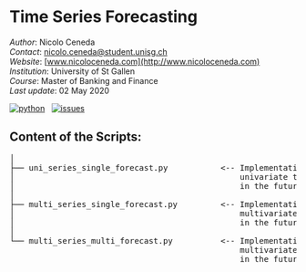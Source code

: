 # Time Series Forecasting

*Author*: Nicolo Ceneda \
*Contact*: nicolo.ceneda@student.unisg.ch \
*Website*: [www.nicoloceneda.com](http://www.nicoloceneda.com) \
*Institution*: University of St Gallen \
*Course*: Master of Banking and Finance \
*Last update*: 02 May 2020

<!-- buttons -->
<p align="left">
    <a href="https://www.python.org/">
        <img src="https://img.shields.io/badge/python-v3-brightgreen.svg"
            alt="python"></a> &nbsp;
    <a href="https://github.com/nicoloceneda/Time-Series-Forecasting/graphs/commit-activity">
        <img src="https://img.shields.io/badge/Maintained%3F-yes-brightgreen.svg"
            alt="issues"></a> &nbsp;
</p>

## Content of the Scripts:
<pre>
│
├── uni_series_single_forecast.py           <-- Implementation of a lstm recurrent neural network for 
│                                               univariate time series forecasting of a single point 
│                                               in the future.
│                                                                                                
├── multi_series_single_forecast.py         <-- Implementation of a lstm recurrent neural network for 
│                                               multivariate time series forecasting of a single point 
│                                               in the future.
│                                                
└── multi_series_multi_forecast.py          <-- Implementation of a lstm recurrent neural network for 
                                                multivariate time series forecasting of multiple points 
                                                in the future.
</pre>

